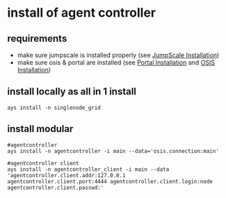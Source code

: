 install of agent controller
===========================

requirements
------------

-   make sure jumpscale is installed properly (see [JumpScale Installation](../Core/Install/Install.md))
-   make sure osis & portal are installed (see [Portal Installation](../portal/Install.md) and [OSIS Installation](../OSIS/Install.md))

install locally as all in 1 install
---------------------------

```
ays install -n singlenode_grid
```

install modular
---------------

```shell
#agentcontroller
ays install -n agentcontroller -i main --data='osis.connection:main'

#agentcontroller client
ays install -n agentcontroller_client -i main --data 'agentcontroller.client.addr:127.0.0.1 agentcontroller.client.port:4444 agentcontroller.client.login:node agentcontroller.client.passwd:'
```
